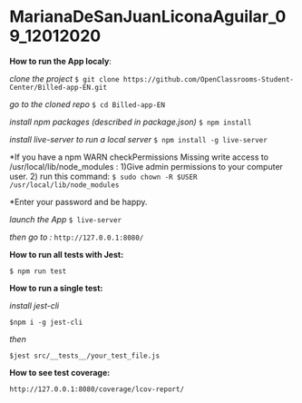 # MarianaDeSanJuanLiconaAguilar_09_12012020
**How to run the App localy**:

*clone the project*
`$ git clone https://github.com/OpenClassrooms-Student-Center/Billed-app-EN.git`

*go to the cloned repo*
`$ cd Billed-app-EN`

*install npm packages (described in package.json)*
`$ npm install`

*install live-server to run a local server*
`$ npm install -g live-server`

*If you have a npm WARN checkPermissions Missing write access to /usr/local/lib/node_modules : 1)Give admin permissions to your computer user. 2) run this command:
`$ sudo chown -R $USER /usr/local/lib/node_modules` 

*Enter your password and be happy.

*launch the App*
`$ live-server`

*then go to :*
`http://127.0.0.1:8080/`


**How to run all tests with Jest:**

`$ npm run test`

**How to run a single test:**

*install jest-cli*

`$npm i -g jest-cli`

*then*

`$jest src/__tests__/your_test_file.js`

**How to see test coverage:**

`http://127.0.0.1:8080/coverage/lcov-report/`